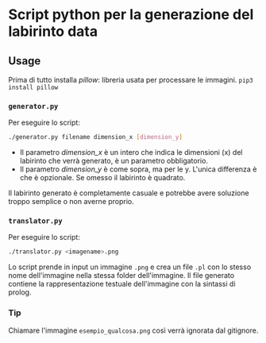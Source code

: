 # Script python per la generazione del labirinto data

## Usage

Prima di tutto installa *pillow*: libreria usata per processare le immagini.
`pip3 install pillow`

### `generator.py`

Per eseguire lo script: 
``` bash
./generator.py filename dimension_x [dimension_y]
```
- Il parametro *dimension_x* è un intero che indica le dimensioni (x) del labirinto che verrà generato, è un parametro obbligatorio.
- Il parametro *dimension_y* è come sopra, ma per le y. L'unica differenza è che è opzionale. Se omesso il labirinto è quadrato.

Il labirinto generato è completamente casuale e potrebbe avere soluzione troppo semplice o non averne proprio.

### `translator.py`

Per eseguire lo script: 
``` bash
./translator.py <imagename>.png
```
Lo script prende in input un immagine `.png` e crea un file `.pl` con lo stesso nome dell'immagine nella stessa folder dell'immagine. Il file generato contiene la rappresentazione testuale dell'immagine con la sintassi di prolog.

### Tip
Chiamare l'immagine `esempio_qualcosa.png` così verrà ignorata dal gitignore.